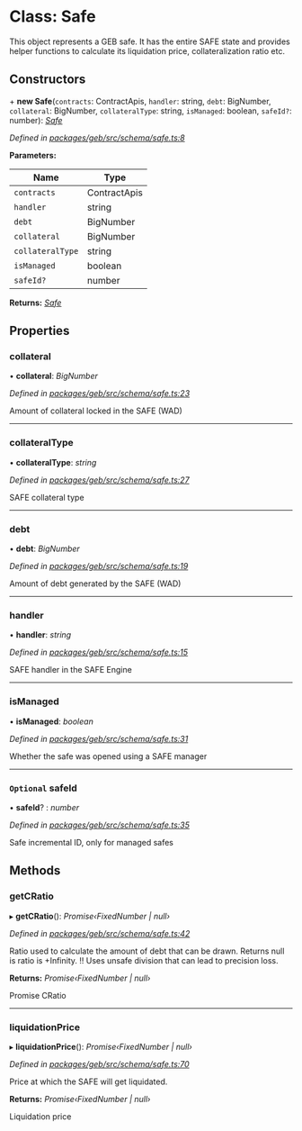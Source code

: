 # Class: Safe

This object represents a GEB safe. It has the entire SAFE state and provides helper functions to calculate its liquidation price, collateralization ratio etc.

## Constructors


\+ **new Safe**(`contracts`: ContractApis, `handler`: string, `debt`: BigNumber, `collateral`: BigNumber, `collateralType`: string, `isManaged`: boolean, `safeId?`: number): *[Safe](safe.md)*

*Defined in [packages/geb/src/schema/safe.ts:8](https://github.com/reflexer-labs/geb.js/blob/8c78ffc/packages/geb/src/schema/safe.ts#L8)*

**Parameters:**

Name | Type |
------ | ------ |
`contracts` | ContractApis |
`handler` | string |
`debt` | BigNumber |
`collateral` | BigNumber |
`collateralType` | string |
`isManaged` | boolean |
`safeId?` | number |

**Returns:** *[Safe](safe.md)*

## Properties

###  collateral

• **collateral**: *BigNumber*

*Defined in [packages/geb/src/schema/safe.ts:23](https://github.com/reflexer-labs/geb.js/blob/8c78ffc/packages/geb/src/schema/safe.ts#L23)*

Amount of collateral locked in the SAFE (WAD)

___

###  collateralType

• **collateralType**: *string*

*Defined in [packages/geb/src/schema/safe.ts:27](https://github.com/reflexer-labs/geb.js/blob/8c78ffc/packages/geb/src/schema/safe.ts#L27)*

SAFE collateral type

___

###  debt

• **debt**: *BigNumber*

*Defined in [packages/geb/src/schema/safe.ts:19](https://github.com/reflexer-labs/geb.js/blob/8c78ffc/packages/geb/src/schema/safe.ts#L19)*

Amount of debt generated by the SAFE (WAD)

___

###  handler

• **handler**: *string*

*Defined in [packages/geb/src/schema/safe.ts:15](https://github.com/reflexer-labs/geb.js/blob/8c78ffc/packages/geb/src/schema/safe.ts#L15)*

SAFE handler in the SAFE Engine

___

###  isManaged

• **isManaged**: *boolean*

*Defined in [packages/geb/src/schema/safe.ts:31](https://github.com/reflexer-labs/geb.js/blob/8c78ffc/packages/geb/src/schema/safe.ts#L31)*

Whether the safe was opened using a SAFE manager

___

### `Optional` safeId

• **safeId**? : *number*

*Defined in [packages/geb/src/schema/safe.ts:35](https://github.com/reflexer-labs/geb.js/blob/8c78ffc/packages/geb/src/schema/safe.ts#L35)*

Safe incremental ID, only for managed safes

## Methods

###  getCRatio

▸ **getCRatio**(): *Promise‹FixedNumber | null›*

*Defined in [packages/geb/src/schema/safe.ts:42](https://github.com/reflexer-labs/geb.js/blob/8c78ffc/packages/geb/src/schema/safe.ts#L42)*

Ratio used to calculate the amount of debt that can be drawn. Returns null is ratio is +Infinity. !! Uses unsafe division that can lead to precision loss.

**Returns:** *Promise‹FixedNumber | null›*

Promise<FixedNumber> CRatio

___

###  liquidationPrice

▸ **liquidationPrice**(): *Promise‹FixedNumber | null›*

*Defined in [packages/geb/src/schema/safe.ts:70](https://github.com/reflexer-labs/geb.js/blob/8c78ffc/packages/geb/src/schema/safe.ts#L70)*

Price at which the SAFE will get liquidated.

**Returns:** *Promise‹FixedNumber | null›*

<FixedNumber> Liquidation price
